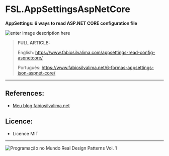 # FSL.AppSettingsAspNetCore
**AppSettings: 6 ways to read ASP.NET CORE configuration file**

![enter image description here](https://www.fabiosilvalima.net/wp-content/uploads/2019/11/fabiosilvalima-appsettings-aspnetcore.jpg)

> **FULL ARTICLE:**
>
> English: https://www.fabiosilvalima.com/appsettings-read-config-aspnetcore/
>
> Português: https://www.fabiosilvalima.net/6-formas-appsettings-json-aspnet-core/

---

References:
---

- [Meu blog fabiosilvalima.net][1]

Licence:
---

- Licence MIT


---

![Programação no Mundo Real Design Patterns Vol. 1](https://www.fabiosilvalima.net/wp-content/uploads/2017/02/fabiosilvalima-ebook-design-patterns-INSTAGRAM-2.png)

  [1]: https://fabiosilvalima.net
